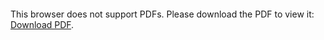 <object data="christ-in-song/CIS1908pdfs/917.pdf" type="application/pdf" width="100%" height="1024px">
    <embed src="christ-in-song/CIS1908pdfs/917.pdf">
        <p>This browser does not support PDFs. Please download the PDF to view it: <a href="christ-in-song/CIS1908pdfs/917.pdf">Download PDF</a>.</p>
    </embed>
</object>

